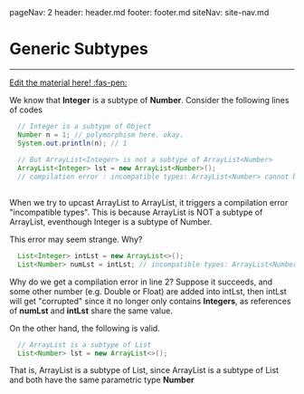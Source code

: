 <frontmatter>
  pageNav: 2
  header: header.md
  footer: footer.md
  siteNav: site-nav.md
</frontmatter>

<br> 

# Generic Subtypes
<hr>

<!-- DO NOT DELETE THIS LINK AND PLEASE WRITE BELOW THIS LINK-->
[Edit the material here! :fas-pen:](https://github.com/nus-cs2030/1920-s2/edit/master/contents/textbook/lecture05/genericSubtypes/genericSubtypes.md)
<!-- DO NOT DELETE THIS LINK AND PLEASE WRITE BELOW THIS LINK-->

We know that **Integer** is a subtype of **Number**. Consider the following lines of codes
```java
  // Integer is a subtype of Object
  Number n = 1; // polymorphism here. okay.
  System.out.println(n); // 1
  
  // But ArrayList<Integer> is not a subtype of ArrayList<Number>
  ArrayList<Integer> lst = new ArrayList<Number>();
  // compilation error : incompatible types: ArrayList<Number> cannot be converted to ArrayList<Integer>
  
```

When we try to upcast ArrayList<Integer> to ArrayList<Number>, it triggers a compilation error "incompatible types".
This is because ArrayList<Integer> is NOT a subtype of ArrayList<Number>, eventhough Integer is a subtype of Number.

This error may seem strange. Why? 
```java
  List<Integer> intLst = new ArrayList<>();
  List<Number> numLst = intLst; // incompatible types: ArrayList<Number> cannot be converted to ArrayList<Integer>.
```

Why do we get a compilation error in line 2? Suppose it succeeds, and some other number (e.g. Double or Float) are added into intLst,
then intLst will get "corrupted" since it no longer only contains **Integers**, as references of **numLst** and **intLst** share the same value.

On the other hand, the following is valid.
```java
  // ArrayList is a subtype of List
  List<Number> lst = new ArrayList<>();
```
That is, ArrayList<Number> is a subtype of List<Number>, since ArrayList is a subtype of List and both have the same parametric type **Number**
